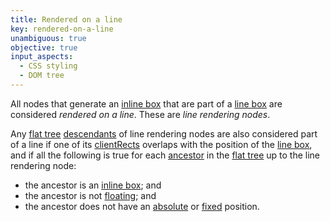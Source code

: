 ```yaml
---
title: Rendered on a line
key: rendered-on-a-line
unambiguous: true
objective: true
input_aspects:
  - CSS styling
  - DOM tree
---
```


All nodes that generate an [inline box][] that are part of a [line box][] are considered _rendered on a line_. These are _line rendering nodes_.

Any [flat tree][] [descendants][] of line rendering nodes are also considered part of a line if one of its [clientRects][] overlaps with the position of the [line box][], and if all the following is true for each [ancestor][] in the [flat tree][] up to the line rendering node:

- the ancestor is an [inline box][]; and
- the ancestor is not [floating][]; and
- the ancestor does not have an [absolute][] or [fixed][] position.

[absolute]: https://drafts.csswg.org/css-position-3/#valdef-position-absolute 'Definition of absolute'
[ancestor]: https://dom.spec.whatwg.org/#concept-tree-ancestor 'Definition of ancestor'
[clientrects]: https://drafts.csswg.org/cssom-view/#dom-element-getclientrects 'Definition of getClientRects'
[descendants]: https://dom.spec.whatwg.org/#concept-tree-descendant 'Definition of descendant'
[fixed]: https://drafts.csswg.org/css-position-3/#valdef-position-fixed 'Definition of fixed'
[flat tree]: https://drafts.csswg.org/css-scoping/#flat-tree 'Definition of flat tree'
[floating]: https://www.w3.org/TR/CSS2/visuren.html#floats 'Definition of float'
[inline box]: https://drafts.csswg.org/css-display/#inline-box 'Definition of inline box'
[line box]: https://drafts.csswg.org/css2/visuren.html#line-box 'Definition of line box'
